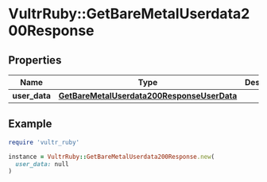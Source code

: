 # VultrRuby::GetBareMetalUserdata200Response

## Properties

| Name | Type | Description | Notes |
| ---- | ---- | ----------- | ----- |
| **user_data** | [**GetBareMetalUserdata200ResponseUserData**](GetBareMetalUserdata200ResponseUserData.md) |  | [optional] |

## Example

```ruby
require 'vultr_ruby'

instance = VultrRuby::GetBareMetalUserdata200Response.new(
  user_data: null
)
```


